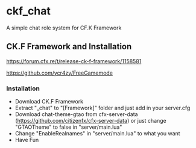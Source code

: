 # ckf_chat
A simple chat role system for CF.K Framework

## CK.F Framework and Installation
https://forum.cfx.re/t/release-ck-f-framework/1158581

https://github.com/ycr4zy/FreeGamemode

### Installation
- Download CK.F Framework
- Extract "_chat" to "[Framework]" folder and just add in your server.cfg
- Download chat-theme-gtao from cfx-server-data (https://github.com/citizenfx/cfx-server-data) or just change "GTAOTheme" to false in "server/main.lua"
- Change "EnableRealnames" in "server/main.lua" to what you want
- Have Fun
